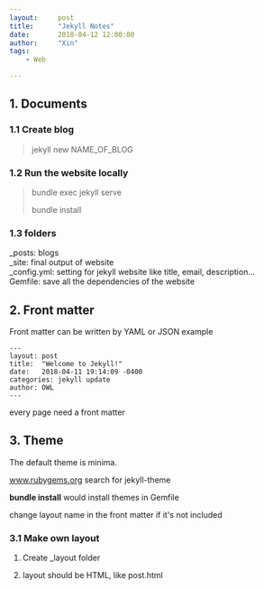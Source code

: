 ```yaml
---
layout:     post
title:      "Jekyll Notes"
date:       2018-04-12 12:00:00
author:     "Xin"
tags:
    - Web

---
```


## 1. Documents

### 1.1 Create blog
> jekyll new NAME_OF_BLOG

### 1.2 Run the website locally
> bundle exec jekyll serve
>
> bundle install

### 1.3 folders
_posts: blogs <br>
_site: final output of website <br>
_config.yml:  setting for jekyll website like title, email, description... <br>
Gemfile: save all the dependencies of the website <br>

## 2. Front matter
Front matter can be written by YAML or JSON
example
```
---
layout: post
title:  "Welcome to Jekyll!"
date:   2018-04-11 19:14:09 -0400
categories: jekyll update
author: OWL
---
```
every page need a front matter

## 3. Theme

The default theme is minima. 

www.rubygems.org  search for jekyll-theme

**bundle install** would install themes in Gemfile

change layout name in the front matter if it's not included

### 3.1 Make own layout

1. Create _layout folder

2. layout should be HTML, like post.html

   ​

   ​






​    
